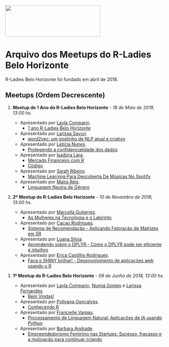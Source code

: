 <img src="https://github.com/rladies/starter-kit/blob/master/logo/R-LadiesGlobal_RBG_online_LogoWithText_Horizontal.png" data-canonical-src="https://github.com/rladies/starter-kit/blob/master/logo/R-LadiesGlobal_RBG_online_LogoWithText_Horizontal.png" width="300" height="100" />

# Arquivo dos Meetups do R-Ladies Belo Horizonte

R-Ladies Belo Horizonte foi fundado em abril de 2018.

## Meetups (Ordem Decrescente)
1. **Meetup de 1 Ano do R-Ladies Belo Horizonte** - *18 de Maio de 2019, 13:00 hs.*
      - Apresentado por [Layla Comparin](https://www.linkedin.com/in/laylacomparin/).
          * [1 ano R-Ladies Belo Horizonte](https://github.com/rladies/meetup-presentations_belohorizonte/blob/master/18052019_1ANO/1ANO.pdf)
      - Apresentado por [Larissa Sayuri](https://www.linkedin.com/in/larissa-sayuri-b4aa83a4/).
          * [word2vec: um gostinho de NLP atual e criativo](https://github.com/rladies/meetup-presentations_belohorizonte/blob/master/18052019_1ANO/LARISSASAYURI.pdf)
      - Apresentado por [Letícia Nunes](https://www.linkedin.com/in/leticia-nunes-26b595a9/).
          * [Protegendo a confidencialidade dos dados](https://github.com/rladies/meetup-presentations_belohorizonte/blob/master/18052019_1ANO/LETICIANUNES.pptx)
      - Apresentado por [Isadora Lara](https://www.linkedin.com/in/isadoraflara/).
          * [Mercado Financeiro com R](https://github.com/rladies/meetup-presentations_belohorizonte/blob/master/18052019_1ANO/ISADORALARA.pptx) 
          * [Código](https://github.com/Doraflara/financas-r)
      - Apresentado por [Sarah Ribeiro](https://www.linkedin.com/in/sarahribeirosilva/).
          * [Machine Learning Para Descoberta De Músicas No Spotify](https://github.com/rladies/meetup-presentations_belohorizonte/blob/master/18052019_1ANO/SARAHRIBEIRO.pptx)
      - Apresentado por [Maira Reis](https://www.linkedin.com/in/reismaira/).
          * [Linguagem Neutra de Gênero](https://github.com/rladies/meetup-presentations_belohorizonte/blob/master/18052019_1ANO/MAIRAREIS.ppsx)
2. **2º Meetup do R-Ladies Belo Horizonte** - *10 de Novembro de 2018, 13:00 hs.*
      - Apresentado por [Marcella Gutierrez](https://www.linkedin.com/in/marcella-gutierrez/).
          * [As Mulheres na Tecnologia e o Labirinto](https://github.com/rladies/meetup-presentations_belohorizonte/blob/master/10112018_SegundoMeetup/MulheresNaTecnologia-Marcella.pdf)
      - Apresentado por [Cacau Rodrigues](https://www.linkedin.com/in/claudiane-rodrigues-a670b2ba/).
          * [Sistema de Recomendação - Aplicando Fatoração de Matrizes em SR](https://github.com/rladies/meetup-presentations_belohorizonte/blob/master/10112018_SegundoMeetup/cacau.pdf)
      - Apresentado por [Luana Sílvia](https://www.linkedin.com/in/luana-s%C3%ADlvia-dos-santos/).
          * [Aprendendo sobre o DPLYR - Como o DPLYR pode ser eficiente e intuitivo](https://github.com/rladies/meetup-presentations_belohorizonte/blob/master/10112018_SegundoMeetup/DPLYR_LuanaSilvia.pdf)
      - Apresentado por [Erica Castilho Rodrigues](https://www.linkedin.com/in/erica-castilho-rodrigues-6157152a/).
          * [Faça o SHINY brilhar! - Desenvolvimento de aplicações web usando o R](https://github.com/rladies/meetup-presentations_belohorizonte/blob/master/10112018_SegundoMeetup/ApresentacaoErica_v2.pdf)
          
3. **1º Meetup do R-Ladies Belo Horizonte** - *09 de Junho de 2018, 13:00 hs.*
      - Apresentado por [Layla Comparin](https://rladies.org/brazil-rladies/name/layla-comparin/), [Numiá Gomes](https://rladies.org/brazil-rladies/name/numia-gomes/) e [Larissa Fernandes](https://rladies.org/brazil-rladies/name/larissa-fernandes/).
          * [Bem Vindas!](https://github.com/rladies/meetup-presentations_belohorizonte/blob/master/09062018_PrimeiroMeetup/FirstMeetup-BH.pdf)
      - Apresentado por [Pollyana Gonçalves](https://www.linkedin.com/in/pollyannaogoncalves/).
          * [Conhecendo R](https://github.com/rladies/meetup-presentations_belohorizonte/blob/master/09062018_PrimeiroMeetup/PollyannaGoncalves_Conhecendo-o-R.pdf)
      - Apresentado por [Francielle Vargas](https://www.linkedin.com/in/francielleavargas/).
          * [Processamento de Linguagem Natural: Aplicações de IA usando Python](https://github.com/rladies/meetup-presentations_belohorizonte/blob/master/09062018_PrimeiroMeetup/FrancielleVargas_Python-Linguagem-Natural.pdf)
      - Apresentado por [Barbara Andrade](https://www.linkedin.com/in/barbaraandrade/).
          * [Empreendedorismo Feminino nas Startups: Sucesso, fracasso e a motivação para continuar criando](https://github.com/rladies/meetup-presentations_belohorizonte/blob/master/09062018_PrimeiroMeetup/BarbaraAndrade_Empreendendorismo-Feminino.pdf)

